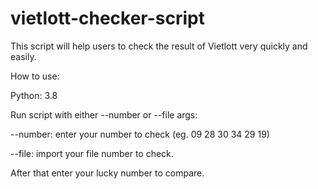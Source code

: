 # vietlott-checker-script
This script will help users to check the result of Vietlott very quickly and easily.

How to use:

Python: 3.8

Run script with either --number or --file args:

--number: enter your number to check (eg. 09 28 30 34 29 19)

--file: import your file number to check.

After that enter your lucky number to compare.
